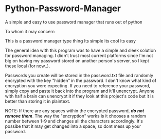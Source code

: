 # Python-Password-Manager
A simple and easy to use password manager that runs out of python

To whom it may concern

This is a password manager type thing
Its simple
Its cool
Its easy

The general idea with this program was to have a simple and sleek solution for password managing. I didn't trust most current platforms since I'm not big on having my password stored on another person's server, so I kept these local (for now..).

Passwords you create will be stored in the password.txt file and randomly encrypted with the key "hidden" in the password. I don't know what kind of encryption you were expecting. If you need to reference your password, simply copy and paste it back into the program and it'll unencrypt. Anyone with half a brain can unencrypt it if they look at this project's code but it is better than storing it in plaintext.

NOTE: If there are any spaces within the encrypted password, ***do not remove them***. The way the "encryption" works is it chooses a random number between 1-9 and changes
all the characters accordingly. It's possibe that it may get changed into a space, so dont mess up your password.

